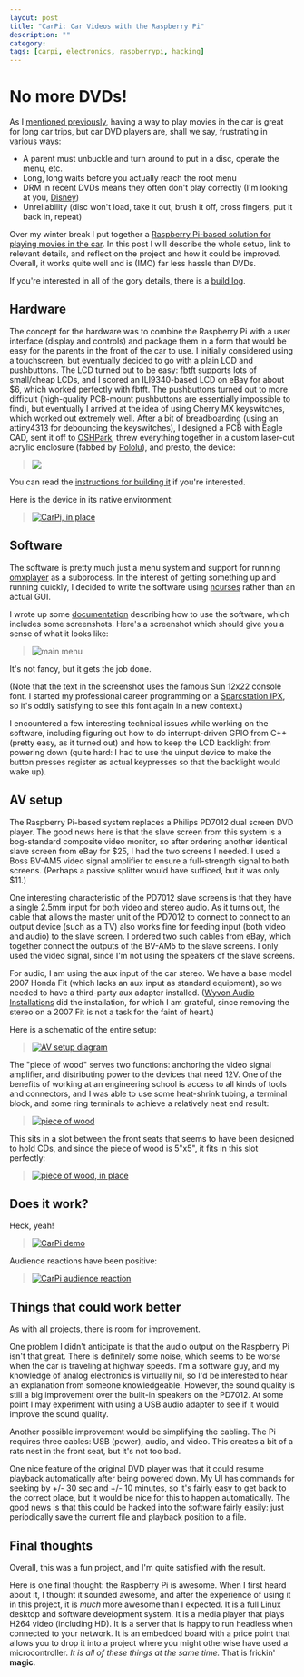 ```yaml
---
layout: post
title: "CarPi: Car Videos with the Raspberry Pi"
description: ""
category: 
tags: [carpi, electronics, raspberrypi, hacking]
---
```


# No more DVDs!

As I [mentioned previously](/2014/01/29/hacking-on-the-raspberry-pi.html), having a way to play movies in the car is great for long car trips, but car DVD players are, shall we say, frustrating in various ways:

* A parent must unbuckle and turn around to put in a disc, operate the menu, etc.
* Long, long waits before you actually reach the root menu
* DRM in recent DVDs means they often don't play correctly (I'm looking at you, [Disney](http://www.disney.com))
* Unreliability (disc won't load, take it out, brush it off, cross fingers, put it back in, repeat)

Over my winter break I put together a [Raspberry Pi-based solution for playing movies in the car](https://github.com/daveho/carpi).  In this post I will describe the whole setup, link to relevant details, and reflect on the project and how it could be improved.  Overall, it works quite well and is (IMO) far less hassle than DVDs.

If you're interested in all of the gory details, there is a [build log](https://raw.githubusercontent.com/daveho/carpi/master/notes/log.txt).

## Hardware

The concept for the hardware was to combine the Raspberry Pi with a user interface (display and controls) and package them in a form that would be easy for the parents in the front of the car to use.  I initially considered using a touchscreen, but eventually decided to go with a plain LCD and pushbuttons.  The LCD turned out to be easy: [fbtft](https://github.com/notro/fbtft) supports lots of small/cheap LCDs, and I scored an ILI9340-based LCD on eBay for about $6, which worked perfectly with fbtft.  The pushbuttons turned out to more difficult (high-quality PCB-mount pushbuttons are essentially impossible to find), but eventually I arrived at the idea of using Cherry MX keyswitches, which worked out extremely well.  After a bit of breadboarding (using an attiny4313 for debouncing the keyswitches), I designed a PCB with Eagle CAD, sent it off to [OSHPark](http://www.oshpark.com), threw everything together in a custom laser-cut acrylic enclosure (fabbed by [Pololu](http://www.pololu.com)), and presto, the device:

> <a href="https://raw2.github.com/daveho/carpi/master/enclosure/pic-big.jpg"><img src="https://raw2.github.com/daveho/carpi/master/enclosure/pic-sm.jpg" /></a>

You can read the [instructions for building it](https://github.com/daveho/carpi/wiki/Building) if you're interested.

Here is the device in its native environment:

> <a href="/img/carpi-inplace.jpg"><img alt="CarPi, in place" src="/img/carpi-inplace-sm.jpg"></a>

## Software

The software is pretty much just a menu system and support for running [omxplayer](https://github.com/popcornmix/omxplayer) as a subprocess.  In the interest of getting something up and running quickly, I decided to write the software using [ncurses](http://www.gnu.org/software/ncurses/) rather than an actual GUI.

I wrote up some [documentation](https://github.com/daveho/carpi/wiki/Using) describing how to use the software, which includes some screenshots.  Here's a screenshot which should give you a sense of what it looks like:

> <img alt="main menu" src="https://raw.github.com/wiki/daveho/carpi/img/screenshot0.png" />

It's not fancy, but it gets the job done.

(Note that the text in the screenshot uses the famous Sun 12x22 console font.  I started my professional career programming on a [Sparcstation IPX](http://www.obsolyte.com/sun_ipx/), so it's oddly satisfying to see this font again in a new context.)

I encountered a few interesting technical issues while working on the software, including figuring out how to do interrupt-driven GPIO from C++ (pretty easy, as it turned out) and how to keep the LCD backlight from powering down (quite hard: I had to use the uinput device to make the button presses register as actual keypresses so that the backlight would wake up).

## AV setup

The Raspberry Pi-based system replaces a Philips PD7012 dual screen DVD player.  The good news here is that the slave screen from this system is a bog-standard composite video monitor, so after ordering another identical slave screen from eBay for $25, I had the two screens I needed.  I used a Boss BV-AM5 video signal amplifier to ensure a full-strength signal to both screens.  (Perhaps a passive splitter would have sufficed, but it was only $11.)

One interesting characteristic of the PD7012 slave screens is that they have a single 2.5mm input for both video and stereo audio.  As it turns out, the cable that allows the master unit of the PD7012 to connect to connect to an output device (such as a TV) also works fine for feeding input (both video and audio) to the slave screen.  I ordered two such cables from eBay, which together connect the outputs of the BV-AM5 to the slave screens.  I only used the video signal, since I'm not using the speakers of the slave screens.

For audio, I am using the aux input of the car stereo.  We have a base model 2007 Honda Fit (which lacks an aux input as standard equipment), so we needed to have a third-party aux adapter installed.  ([Wyvon Audio Installations](http://wyvonaudio.com/) did the installation, for which I am grateful, since removing the stereo on a 2007 Fit is not a task for the faint of heart.)

Here is a schematic of the entire setup:

> <a href="/img/avDiagram.jpg"><img alt="AV setup diagram" src="/img/avDiagram-sm.jpg" /></a>

The "piece of wood" serves two functions: anchoring the video signal amplifier, and distributing power to the devices that need 12V.  One of the benefits of working at an engineering school is access to all kinds of tools and connectors, and I was able to use some heat-shrink tubing, a terminal block, and some ring terminals to achieve a relatively neat end result:

> <a href="/img/carpi-pieceofwood.jpg"><img alt="piece of wood" src="/img/carpi-pieceofwood-sm.jpg" /></a>

This sits in a slot between the front seats that seems to have been designed to hold CDs, and since the piece of wood is 5"x5", it fits in this slot perfectly:

> <a href="/img/carpi-pieceofwood-inplace.jpg"><img alt="piece of wood, in place" src="/img/carpi-pieceofwood-inplace-sm.jpg" /></a>

## Does it work?

Heck, yeah!

> <a href="/img/carpi-demo.jpg"><img alt="CarPi demo" src="/img/carpi-demo-sm.jpg" /></a>

Audience reactions have been positive:

> <a href="/img/carpi-thumbsup.jpg"><img alt="CarPi audience reaction" src="/img/carpi-thumbsup-sm.jpg" /></a>

## Things that could work better

As with all projects, there is room for improvement.

One problem I didn't anticipate is that the audio output on the Raspberry Pi isn't that great.  There is definitely some noise, which seems to be worse when the car is traveling at highway speeds.  I'm a software guy, and my knowledge of analog electronics is virtually nil, so I'd be interested to hear an explanation from someone knowledgeable.  However, the sound quality is still a big improvement over the built-in speakers on the PD7012.  At some point I may experiment with using a USB audio adapter to see if it would improve the sound quality.

Another possible improvement would be simplifying the cabling.  The Pi requires three cables: USB (power), audio, and video.  This creates a bit of a rats nest in the front seat, but it's not too bad.

One nice feature of the original DVD player was that it could resume playback automatically after being powered down.  My UI has commands for seeking by +/- 30 sec and +/- 10 minutes, so it's fairly easy to get back to the correct place, but it would be nice for this to happen automatically.  The good news is that this could be hacked into the software fairly easily: just periodically save the current file and playback position to a file.

## Final thoughts

Overall, this was a fun project, and I'm quite satisfied with the result.

Here is one final thought: the Raspberry Pi is awesome.  When I first heard about it, I thought it sounded awesome, and after the experience of using it in this project, it is *much* more awesome than I expected.  It is a full Linux desktop and software development system.  It is a media player that plays H264 video (including HD).  It is a server that is happy to run headless when connected to your network.  It is an embedded board with a price point that allows you to drop it into a project where you might otherwise have used a microcontroller.  *It is all of these things at the same time.*  That is frickin' **magic**.
